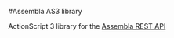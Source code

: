 #Assembla AS3 library

ActionScript 3 library for the [Assembla REST API](http://www.assembla.com/wiki/show/breakoutdocs/Assembla_REST_API)